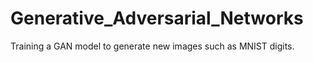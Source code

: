 # Generative_Adversarial_Networks
Training a GAN model to generate new images such as MNIST digits.
